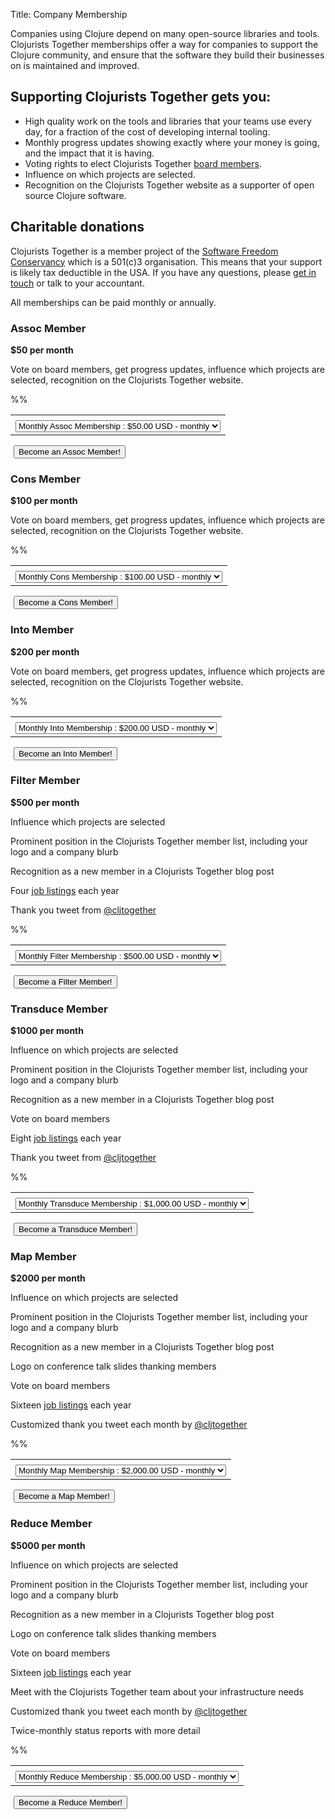 Title: Company Membership  


Companies using Clojure depend on many open-source libraries and tools. Clojurists Together memberships offer a way for companies to support the Clojure community, and ensure that the software they build their businesses on is maintained and improved.

## Supporting Clojurists Together gets you:

* High quality work on the tools and libraries that your teams use every day, for a fraction of the cost of developing internal tooling.
* Monthly progress updates showing exactly where your money is going, and the impact that it is having.
* Voting rights to elect Clojurists Together [board members](/team).
* Influence on which projects are selected.
* Recognition on the Clojurists Together website as a supporter of open source Clojure software.

## Charitable donations

Clojurists Together is a member project of the [Software Freedom Conservancy](https://sfconservancy.org) which is a 501\(c)3 organisation. This means that your support is likely tax deductible in the USA. If you have any questions, please [get in touch](/contact) or talk to your accountant.

<section class="membership-tiers">
<p>All memberships can be paid monthly or annually.</p> 
<section class="membership-tier">
<h3>Assoc Member</h3>

<b>$50 per month</b>

<p>Vote on board members, get progress updates, influence which projects are selected, recognition on the Clojurists Together website.</p>


<form action="https://www.paypal.com/cgi-bin/webscr" method="post" target="_top">
<input type="hidden" name="cmd" value="_s-xclick">
%<input type="hidden" name="hosted_button_id" value="7MEVKKH4TQ336">%
<table>
<tr>
<td>
<input type="hidden" name="on0" value="Membership Level"></td></tr>
<tr><td><select name="os0">
	<option value="Monthly Assoc Membership">Monthly Assoc Membership : $50.00 USD - monthly</option>
	<option value="Yearly Assoc Membership">Yearly Assoc Membership : $600.00 USD - yearly</option>
</select> </td></tr>
</table>
<input type="hidden" name="currency_code" value="USD">
<img alt="" border="0" src="https://www.paypalobjects.com/en_US/i/scr/pixel.gif" width="1" height="1">
<button class="become-a-member">Become an Assoc Member!</button>
</form>


</section>

<section class="membership-tier">
<h3>Cons Member</h3>

<b>$100 per month</b>

<p>Vote on board members, get progress updates, influence which projects are selected, recognition on the Clojurists Together website.</p>


<form action="https://www.paypal.com/cgi-bin/webscr" method="post" target="_top">
<input type="hidden" name="cmd" value="_s-xclick">
%<input type="hidden" name="hosted_button_id" value="7BLAYU6JEPXZ6">%
<table>
<tr><td><input type="hidden" name="on0" value="Membership Level"></td></tr><tr><td><select name="os0">
	<option value="Monthly Cons Membership">Monthly Cons Membership : $100.00 USD - monthly</option>
	<option value="Yearly Cons Membership">Yearly Cons Membership : $1,200.00 USD - yearly</option>
</select> </td></tr>
</table>
<input type="hidden" name="currency_code" value="USD">

<img alt="" border="0" src="https://www.paypalobjects.com/en_US/i/scr/pixel.gif" width="1" height="1">
<button class="become-a-member">Become a Cons Member!</button>
</form>


</section>

<section class="membership-tier">
<h3>Into Member</h3>

<b>$200 per month</b>

<p>Vote on board members, get progress updates, influence which projects are selected, recognition on the Clojurists Together website.</p>


<form action="https://www.paypal.com/cgi-bin/webscr" method="post" target="_top">
<input type="hidden" name="cmd" value="_s-xclick">
%<input type="hidden" name="hosted_button_id" value="3486MRLANRSDQ">%
<table>
<tr><td><input type="hidden" name="on0" value="Membership Level"></td></tr><tr><td><select name="os0">
	<option value="Monthly Into Membership">Monthly Into Membership : $200.00 USD - monthly</option>
	<option value="Yearly Into Membership">Yearly Into Membership : $2,400.00 USD - yearly</option>
</select> </td></tr>
</table>
<input type="hidden" name="currency_code" value="USD">

<img alt="" border="0" src="https://www.paypalobjects.com/en_US/i/scr/pixel.gif" width="1" height="1">
<button class="become-a-member">Become an Into Member!</button>
</form>


</section>

<section class="membership-tier">
<h3>Filter Member</h3>

<b>$500 per month</b>

<p>Influence which projects are selected</p>

<p>Prominent position in the Clojurists Together member list, including your logo and a company blurb</p>

<p>Recognition as a new member in a Clojurists Together blog post</p>

<p>Four <a href="/jobs/">job listings</a> each year</p>

<p>Thank you tweet from <a href="https://twitter.com/cljtogether">@cljtogether</a></p></p>


<form action="https://www.paypal.com/cgi-bin/webscr" method="post" target="_top">
<input type="hidden" name="cmd" value="_s-xclick">
%<input type="hidden" name="hosted_button_id" value="ZCVLMJNPFJJMJ">%
<table>
<tr><td><input type="hidden" name="on0" value="Membership Level"></td></tr><tr><td><select name="os0">
	<option value="Monthly Filter Membership">Monthly Filter Membership : $500.00 USD - monthly</option>
	<option value="Yearly Filter Membership">Yearly Filter Membership : $6,000.00 USD - yearly</option>
</select> </td></tr>
</table>
<input type="hidden" name="currency_code" value="USD">

<img alt="" border="0" src="https://www.paypalobjects.com/en_US/i/scr/pixel.gif" width="1" height="1">
<button class="become-a-member">Become a Filter Member!</button>
</form>


</section>

<section class="membership-tier">
<h3>Transduce Member</h3>

<b>$1000 per month</b>

<p>Influence on which projects are selected</p>

<p>Prominent position in the Clojurists Together member list, including your logo and a company blurb</p>

<p>Recognition as a new member in a Clojurists Together blog post</p>

<p>Vote on board members</p>

<p>Eight <a href="/jobs/">job listings</a> each year</p>

<p>Thank you tweet from <a href="https://twitter.com/cljtogether">@cljtogether</a></p>


<form action="https://www.paypal.com/cgi-bin/webscr" method="post" target="_top">
<input type="hidden" name="cmd" value="_s-xclick">
%<input type="hidden" name="hosted_button_id" value="3HUZJEBTYBLJA">%
<table>
<tr><td><input type="hidden" name="on0" value="Membership Level"></td></tr><tr><td><select name="os0">
	<option value="Monthly Transduce Membership">Monthly Transduce Membership : $1,000.00 USD - monthly</option>
	<option value="Yearly Transduce Membership">Yearly Transduce Membership : $12,000.00 USD - yearly</option>
</select> </td></tr>
</table>
<input type="hidden" name="currency_code" value="USD">

<img alt="" border="0" src="https://www.paypalobjects.com/en_US/i/scr/pixel.gif" width="1" height="1">
<button class="become-a-member">Become a Transduce Member!</button>
</form>


</section>

<section class="membership-tier">
<h3>Map Member</h3>

<b>$2000 per month</b>

<p>Influence on which projects are selected</p>

<p>Prominent position in the Clojurists Together member list, including your logo and a company blurb</p>

<p>Recognition as a new member in a Clojurists Together blog post</p>

<p>Logo on conference talk slides thanking members</p>

<p>Vote on board members</p>

<p>Sixteen <a href="/jobs/">job listings</a> each year</p>

<p>Customized thank you tweet each month by <a href="https://twitter.com/cljtogether">@cljtogether</a></p>


<form action="https://www.paypal.com/cgi-bin/webscr" method="post" target="_top">
<input type="hidden" name="cmd" value="_s-xclick">
%<input type="hidden" name="hosted_button_id" value="YT98PJMCVF5U8">%
<table>
<tr><td><input type="hidden" name="on0" value="Membership Level"></td></tr><tr><td><select name="os0">
	<option value="Monthly Map Membership">Monthly Map Membership : $2,000.00 USD - monthly</option>
	<option value="Yearly Map Membership">Yearly Map Membership : $24,000.00 USD - yearly</option>
</select> </td></tr>
</table>
<input type="hidden" name="currency_code" value="USD">

<img alt="" border="0" src="https://www.paypalobjects.com/en_US/i/scr/pixel.gif" width="1" height="1">
<button class="become-a-member">Become a Map Member!</button>
</form>


</section>

<section class="membership-tier">
<h3>Reduce Member</h3>

<b>$5000 per month</b>

<p>Influence on which projects are selected</p>

<p>Prominent position in the Clojurists Together member list, including your logo and a company blurb</p>

<p>Recognition as a new member in a Clojurists Together blog post</p>

<p>Logo on conference talk slides thanking members</p>

<p>Vote on board members</p>

<p>Sixteen <a href="/jobs/">job listings</a> each year</p>

<p>Meet with the Clojurists Together team about your infrastructure needs</p>

<p>Customized thank you tweet each month by <a href="https://twitter.com/cljtogether">@cljtogether</a></p></p>

<p>Twice-monthly status reports with more detail</p>


<form action="https://www.paypal.com/cgi-bin/webscr" method="post" target="_top">
<input type="hidden" name="cmd" value="_s-xclick">
%<input type="hidden" name="hosted_button_id" value="SSJ294XGD9DZJ">%
<table>
<tr><td><input type="hidden" name="on0" value="Membership Level"></td></tr><tr><td><select name="os0">
	<option value="Monthly Reduce Membership">Monthly Reduce Membership : $5,000.00 USD - monthly</option>
	<option value="Yearly Reduce Membership">Yearly Reduce Membership : $60,000.00 USD - yearly</option>
</select> </td></tr>
</table>
<input type="hidden" name="currency_code" value="USD">

<img alt="" border="0" src="https://www.paypalobjects.com/en_US/i/scr/pixel.gif" width="1" height="1">
<button class="become-a-member">Become a Reduce Member!</button>
</form>


</section>
